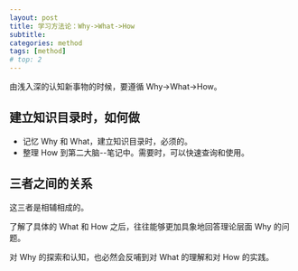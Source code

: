 ```yaml
---
layout: post
title: 学习方法论：Why->What->How
subtitle:
categories: method
tags: [method]
# top: 2
---
```


由浅入深的认知新事物的时候，要遵循 Why->What->How。

## 建立知识目录时，如何做

- 记忆 Why 和 What，建立知识目录时，必须的。
- 整理 How 到第二大脑--笔记中。需要时，可以快速查询和使用。

## 三者之间的关系

这三者是相辅相成的。

了解了具体的 What 和 How 之后，往往能够更加具象地回答理论层面 Why 的问题。

对 Why 的探索和认知，也必然会反哺到对 What 的理解和对 How 的实践。
